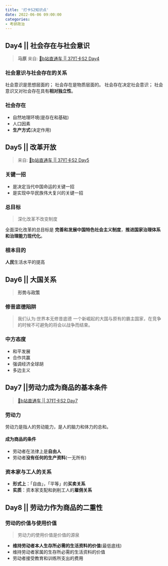 ```yaml
---
title: '打卡S2知识点'
date: 2022-06-06 09:00:00
categories:
- 考研政治
---
```


<!-- ttoc -->

## Day4 || 社会存在与社会意识

> **马原**
> 来自: [🚌b站直通车 || 37打卡S2 Day4](https://www.bilibili.com/video/BV1ct4y1W7Uj)

### 社会意识与社会存在的关系

社会意识是思想层面的；
社会存在是物质层面的。
社会存在决定社会意识；
社会意识又对社会存在具有**相对独立性**。

### 社会存在

- 自然地理环境(是存在和基础)
- 人口因素
- **生产方式**(决定作用)

## Day5 || 改革开放

> 来自: [🚌b站直通车 || 37打卡S2 Day5](https://www.bilibili.com/video/BV15a411L7Wj)

### 关键一招

- 是决定当代中国命运的关键一招
- 是实现中华民族伟大复兴的关键一招

### 总目标

> 深化改革不改变制度

全面深化改革的总目标是
**完善和发展中国特色社会主义制度**，**推进国家治理体系和治理能力现代化**。

### 根本目的

**人民**生活水平的提高

## Day6 || 大国关系

> **形势与政策**

### 修昔底德陷阱

> 我们认为:世界本无修昔底德
一个新崛起的大国与原有的霸主国家，在竞争的时候不可避免的将会以战争而结束。

### 中方态度

- 和平发展
- 合作共赢
- 强调经济全球胡
- 多边主义

## Day7 ||劳动力成为商品的基本条件

> [🚌b站直通车 || 37打卡S2 Day7](https://www.bilibili.com/video/BV1xZ4y1t7qn)

### 劳动力

劳动力是指人的劳动能力，是人的脑力和体力的总和。

#### 成为商品的条件

- 劳动者在法律上是**自由人**
- 劳动者**没有任何的生产资料**(一无所有)

### 资本家与工人的关系

- **形式上**：「自由」，「平等」的**买卖关系**
- **实质**：资本家支配和剥削工人的**雇佣关系**

## Day8 || 劳动力作为商品的二重性

### 劳动的价值与使用价值

> 劳动力的使用价值是价值的源泉

- **维持劳动者本人生存所必需的生活资料的价值**(最低底线)
- 维持劳动者家属的生存所必需的生活资料的价值
- 劳动者接受教育和训练所支出的费用
